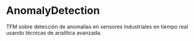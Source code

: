 # AnomalyDetection
TFM sobre detección de anomalías en sensores industriales en tiempo real usando técnicas de analítica avanzada.